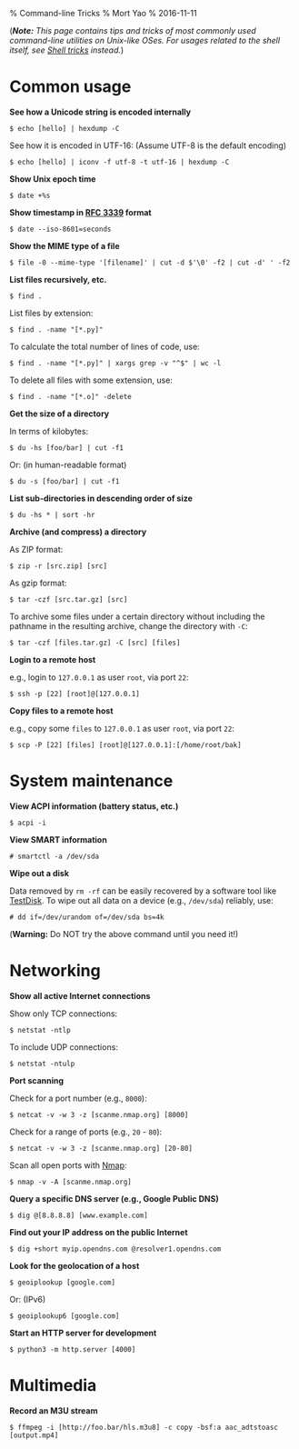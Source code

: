 % Command-line Tricks
% Mort Yao
% 2016-11-11

(***Note:** This page contains tips and tricks of most commonly used command-line utilities on Unix-like OSes. For usages related to the shell itself, see [Shell tricks](/unix/shell) instead.*)

# Common usage

**See how a Unicode string is encoded internally**

    $ echo [hello] | hexdump -C

See how it is encoded in UTF-16: (Assume UTF-8 is the default encoding)

    $ echo [hello] | iconv -f utf-8 -t utf-16 | hexdump -C

**Show Unix epoch time**

    $ date +%s

**Show timestamp in [RFC 3339](https://tools.ietf.org/html/rfc3339) format**

    $ date --iso-8601=seconds

**Show the MIME type of a file**

    $ file -0 --mime-type '[filename]' | cut -d $'\0' -f2 | cut -d' ' -f2

**List files recursively, etc.**

    $ find .

List files by extension:

    $ find . -name "[*.py]"

To calculate the total number of lines of code, use:

    $ find . -name "[*.py]" | xargs grep -v "^$" | wc -l

To delete all files with some extension, use:

    $ find . -name "[*.o]" -delete

**Get the size of a directory**

In terms of kilobytes:

    $ du -hs [foo/bar] | cut -f1

Or: (in human-readable format)

    $ du -s [foo/bar] | cut -f1

**List sub-directories in descending order of size**

    $ du -hs * | sort -hr

**Archive (and compress) a directory**

As ZIP format:

    $ zip -r [src.zip] [src]

As gzip format:

    $ tar -czf [src.tar.gz] [src]

To archive some files under a certain directory without including the pathname in the resulting archive, change the directory with `-C`:

    $ tar -czf [files.tar.gz] -C [src] [files]



**Login to a remote host**

e.g., login to `127.0.0.1` as user `root`, via port `22`:

    $ ssh -p [22] [root]@[127.0.0.1]

**Copy files to a remote host**

e.g., copy some `files` to `127.0.0.1` as user `root`, via port `22`:

    $ scp -P [22] [files] [root]@[127.0.0.1]:[/home/root/bak]



# System maintenance

**View ACPI information (battery status, etc.)**

    $ acpi -i

**View SMART information**

    # smartctl -a /dev/sda

**Wipe out a disk**

Data removed by `rm -rf` can be easily recovered by a software tool like [TestDisk](http://www.cgsecurity.org/wiki/TestDisk). To wipe out all data on a device (e.g., `/dev/sda`) reliably, use:

    # dd if=/dev/urandom of=/dev/sda bs=4k

(**Warning:** Do NOT try the above command until you need it!)



# Networking

**Show all active Internet connections**

Show only TCP connections:

    $ netstat -ntlp

To include UDP connections:

    $ netstat -ntulp

**Port scanning**

Check for a port number (e.g., `8000`):

    $ netcat -v -w 3 -z [scanme.nmap.org] [8000]

Check for a range of ports (e.g., `20` - `80`):

    $ netcat -v -w 3 -z [scanme.nmap.org] [20-80]

Scan all open ports with [Nmap](https://nmap.org/):

    $ nmap -v -A [scanme.nmap.org]

**Query a specific DNS server (e.g., Google Public DNS)**

    $ dig @[8.8.8.8] [www.example.com]

**Find out your IP address on the public Internet**

    $ dig +short myip.opendns.com @resolver1.opendns.com

**Look for the geolocation of a host**

    $ geoiplookup [google.com]

Or: (IPv6)

    $ geoiplookup6 [google.com]

**Start an HTTP server for development**

    $ python3 -m http.server [4000]



# Multimedia

**Record an M3U stream**

    $ ffmpeg -i [http://foo.bar/hls.m3u8] -c copy -bsf:a aac_adtstoasc [output.mp4]
